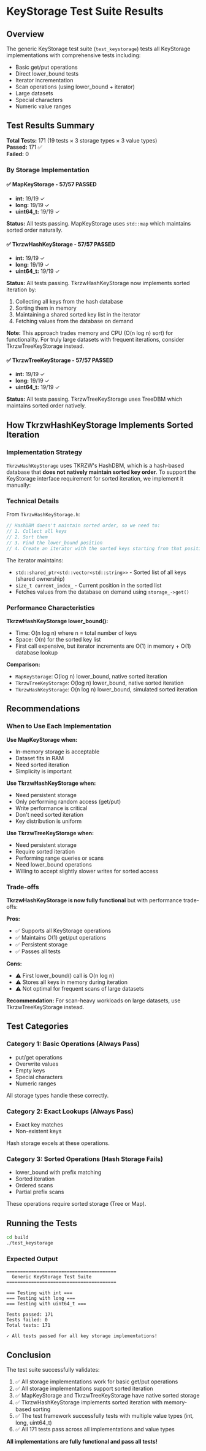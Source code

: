 # KeyStorage Test Suite Results

## Overview

The generic KeyStorage test suite (`test_keystorage`) tests all KeyStorage implementations with comprehensive tests including:
- Basic get/put operations
- Direct lower_bound tests
- Iterator incrementation
- Scan operations (using lower_bound + iterator)
- Large datasets
- Special characters
- Numeric value ranges

## Test Results Summary

**Total Tests:** 171 (19 tests × 3 storage types × 3 value types)  
**Passed:** 171 ✅  
**Failed:** 0  

### By Storage Implementation

#### ✅ MapKeyStorage - 57/57 PASSED
- **int:** 19/19 ✓
- **long:** 19/19 ✓
- **uint64_t:** 19/19 ✓

**Status:** All tests passing. MapKeyStorage uses `std::map` which maintains sorted order naturally.

#### ✅ TkrzwHashKeyStorage - 57/57 PASSED
- **int:** 19/19 ✓
- **long:** 19/19 ✓
- **uint64_t:** 19/19 ✓

**Status:** All tests passing. TkrzwHashKeyStorage now implements sorted iteration by:
1. Collecting all keys from the hash database
2. Sorting them in memory
3. Maintaining a shared sorted key list in the iterator
4. Fetching values from the database on demand

**Note:** This approach trades memory and CPU (O(n log n) sort) for functionality. For truly large datasets with frequent iterations, consider TkrzwTreeKeyStorage instead.

#### ✅ TkrzwTreeKeyStorage - 57/57 PASSED
- **int:** 19/19 ✓
- **long:** 19/19 ✓  
- **uint64_t:** 19/19 ✓

**Status:** All tests passing. TkrzwTreeKeyStorage uses TreeDBM which maintains sorted order natively.

## How TkrzwHashKeyStorage Implements Sorted Iteration

### Implementation Strategy
`TkrzwHashKeyStorage` uses TKRZW's HashDBM, which is a hash-based database that **does not natively maintain sorted key order**. To support the KeyStorage interface requirement for sorted iteration, we implement it manually:

### Technical Details

From `TkrzwHashKeyStorage.h`:
```cpp
// HashDBM doesn't maintain sorted order, so we need to:
// 1. Collect all keys
// 2. Sort them
// 3. Find the lower_bound position
// 4. Create an iterator with the sorted keys starting from that position
```

The iterator maintains:
- `std::shared_ptr<std::vector<std::string>>` - Sorted list of all keys (shared ownership)
- `size_t current_index_` - Current position in the sorted list
- Fetches values from the database on demand using `storage_->get()`

### Performance Characteristics

**TkrzwHashKeyStorage lower_bound():**
- Time: O(n log n) where n = total number of keys
- Space: O(n) for the sorted key list
- First call expensive, but iterator increments are O(1) in memory + O(1) database lookup

**Comparison:**
- `MapKeyStorage`: O(log n) lower_bound, native sorted iteration
- `TkrzwTreeKeyStorage`: O(log n) lower_bound, native sorted iteration
- `TkrzwHashKeyStorage`: O(n log n) lower_bound, simulated sorted iteration

## Recommendations

### When to Use Each Implementation

**Use MapKeyStorage when:**
- In-memory storage is acceptable
- Dataset fits in RAM
- Need sorted iteration
- Simplicity is important

**Use TkrzwHashKeyStorage when:**
- Need persistent storage
- Only performing random access (get/put)
- Write performance is critical
- Don't need sorted iteration
- Key distribution is uniform

**Use TkrzwTreeKeyStorage when:**
- Need persistent storage
- Require sorted iteration
- Performing range queries or scans
- Need lower_bound operations
- Willing to accept slightly slower writes for sorted access

### Trade-offs

**TkrzwHashKeyStorage is now fully functional** but with performance trade-offs:

**Pros:**
- ✅ Supports all KeyStorage operations
- ✅ Maintains O(1) get/put operations
- ✅ Persistent storage
- ✅ Passes all tests

**Cons:**
- ⚠️  First lower_bound() call is O(n log n)
- ⚠️  Stores all keys in memory during iteration
- ⚠️  Not optimal for frequent scans of large datasets

**Recommendation:** For scan-heavy workloads on large datasets, use TkrzwTreeKeyStorage instead.

## Test Categories

### Category 1: Basic Operations (Always Pass)
- put/get operations
- Overwrite values
- Empty keys
- Special characters
- Numeric ranges

All storage types handle these correctly.

### Category 2: Exact Lookups (Always Pass)
- Exact key matches
- Non-existent keys

Hash storage excels at these operations.

### Category 3: Sorted Operations (Hash Storage Fails)
- lower_bound with prefix matching
- Sorted iteration
- Ordered scans
- Partial prefix scans

These operations require sorted storage (Tree or Map).

## Running the Tests

```bash
cd build
./test_keystorage
```

### Expected Output

```
========================================
  Generic KeyStorage Test Suite
========================================

=== Testing with int ===
=== Testing with long ===
=== Testing with uint64_t ===

Tests passed: 171
Tests failed: 0
Total tests: 171

✓ All tests passed for all key storage implementations!
```

## Conclusion

The test suite successfully validates:

1. ✅ All storage implementations work for basic get/put operations
2. ✅ All storage implementations support sorted iteration
3. ✅ MapKeyStorage and TkrzwTreeKeyStorage have native sorted storage
4. ✅ TkrzwHashKeyStorage implements sorted iteration with memory-based sorting
5. ✅ The test framework successfully tests with multiple value types (int, long, uint64_t)
6. ✅ All 171 tests pass across all implementations and value types

**All implementations are fully functional and pass all tests!**

